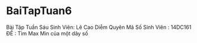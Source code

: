 # BaiTapTuan6
 Bài Tập Tuần Sáu
Sinh Viên: Lê Cao Diễm Quyên
Mã Số Sinh Viên : 14DC161
ĐỀ : Tìm Max Min của một dãy số
